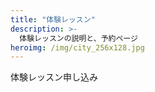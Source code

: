 ```yaml
---
title: "体験レッスン"
description: >-
  体験レッスンの説明と、予約ページ
heroimg: /img/city_256x128.jpg
---
```


<!--

体験レッスンのやり方などの紹介+説明を記述してください

写真なども貼り付けると良いでしょう。

-->

体験レッスン申し込み